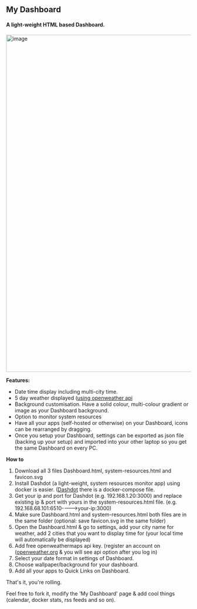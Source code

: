 <h2>My Dashboard</h2> 
<h4>A light-weight HTML based Dashboard.</h4>

<img width="1603" height="917" alt="image" src="https://github.com/user-attachments/assets/181796e0-f219-4598-a492-ba696541fb03" />

**Features:**
- Date time display including multi-city time.
- 5 day weather displayed ([using openweather api](https://openweathermap.org/)
- Background customisation. Have a solid colour, multi-colour gradient or image as your Dashboard background.
- Option to monitor system resources
- Have all your apps (self-hosted or otherwise) on your Dashboard, icons can be rearranged by dragging.
- Once you setup your Dashboard, settings can be exported as json file (backing up your setup) and imported into your other laptop so you get the same Dashboard on every PC.

**How to**
1. Download all 3 files Dashboard.html, system-resources.html and favicon.svg
2. Install Dashdot (a light-weight, system resources monitor app) using docker is easier. ([Dashdot](https://github.com/MauriceNino/dashdot) there is a docker-compose file.
3. Get your ip and port for Dashdot (e.g. 192.168.1.20:3000) and replace existing ip & port with yours in the system-resources.html file. (e.g. 192.168.68.101:6510---->your-ip:3000)
4. Make sure Dashboard.html and system-resources.html both files are in the same folder (optional: save favicon.svg in the same folder)
5. Open the Dashboard.html & go to settings, add your city name for weather, add 2 cities that you want to display time for (your local time will automatically be displayed)
6. Add free openweathermaps api key. (register an account on ([openweather.org](https://openweathermap.org) & you will see api option after you log in)
7. Select your date format in settings of Dashboard.
8. Choose wallpaper/background for your dashboard.
9. Add all your apps to Quick Links on Dashboard.

That's it, you're rolling. 

Feel free to fork it, modify the 'My Dashboard' page & add cool things (calendar, docker stats, rss feeds and so on).
